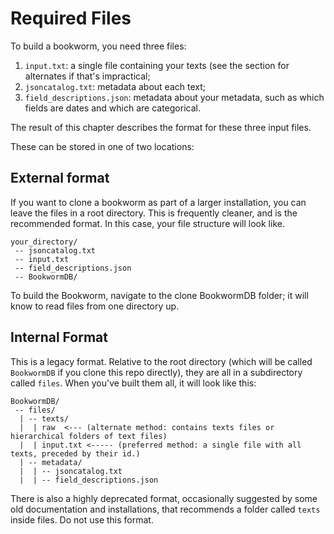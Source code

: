 # Required Files

To build a bookworm, you need three files:

1. `input.txt`: a single file containing your texts (see the section for alternates if that's impractical;
2. `jsoncatalog.txt`: metadata about each text;
3. `field_descriptions.json`: metadata about your metadata, such as which fields are dates and which are categorical.

The result of this chapter describes the format for these three input files.

These can be stored in one of two locations:

## External format

If you want to clone a bookworm as part of a larger installation, you
can leave the files in a root directory. This is frequently cleaner,
and is the recommended format. In this case, your file structure will look like.

```
your_directory/
 -- jsoncatalog.txt
 -- input.txt
 -- field_descriptions.json
 -- BookwormDB/
```

To build the Bookworm, navigate to the clone BookwormDB folder; it will know to read files from one directory up.

## Internal Format

This is a legacy format. Relative to the root directory (which will be called `BookwormDB` if you clone this repo directly), they are all in a subdirectory called `files`. When you've built them all, it will look like this:

```
BookwormDB/
 -- files/
  | -- texts/
  |  | raw  <--- (alternate method: contains texts files or hierarchical folders of text files)
  |  | input.txt <----- (preferred method: a single file with all texts, preceded by their id.)
  | -- metadata/
  |  | -- jsoncatalog.txt
  |  | -- field_descriptions.json

```

There is also a highly deprecated format, occasionally suggested by
some old documentation and installations, that recommends a folder
called `texts` inside files. Do not use this format.
